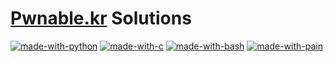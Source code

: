 # [Pwnable.kr](http://pwnable.kr/) Solutions
[![made-with-python](https://img.shields.io/badge/Made%20With-Python-success)](https://www.python.org/)
[![made-with-c](https://img.shields.io/badge/Made%20With-C-informational)](https://en.wikipedia.org/wiki/C_(programming_language))
[![made-with-bash](https://img.shields.io/badge/Made%20With-Shell%20Script-blueviolet)](https://www.gnu.org/software/bash/)
[![made-with-pain](https://img.shields.io/badge/Made%20With-Pain-critical)](https://github.com/whokilleddb/pwnable.kr)
